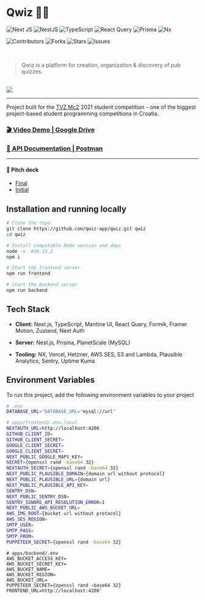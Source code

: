 # Qwiz ✌🏻

![Next JS](https://img.shields.io/badge/Next-black?style=for-the-badge&logo=next.js&logoColor=white)
![NestJS](https://img.shields.io/badge/nestjs-%23E0234E.svg?style=for-the-badge&logo=nestjs&logoColor=white)
![TypeScript](https://img.shields.io/badge/typescript-%23007ACC.svg?style=for-the-badge&logo=typescript&logoColor=white)
![React Query](https://img.shields.io/badge/-React%20Query-FF4154?style=for-the-badge&logo=react%20query&logoColor=white)
![Prisma](https://img.shields.io/badge/Prisma-3982CE?style=for-the-badge&logo=Prisma&logoColor=white)
![Nx](https://img.shields.io/badge/nx-143055?style=for-the-badge&logo=nx&logoColor=white)


![Contributors](https://img.shields.io/github/contributors/qwiz-app/qwiz)
![Forks](https://img.shields.io/github/forks/qwiz-app/qwiz)
![Stars](https://img.shields.io/github/stars/qwiz-app/qwiz)
![Issues](https://img.shields.io/github/issues/qwiz-app/qwiz)

<br />

> Qwiz is a platform for creation, organization & discovery of pub quizzes. 

<br />

<img src="./design.png" />

---

Project built for the [TVZ Mc2](https://mc2.tvz.hr/) 2021 student competition - one of the biggest project-based student programming competitions in Croatia.

### [🎬 Video Demo | Google Drive](https://drive.google.com/file/d/1swh3Bd43ThSkKgEnOpwXu9OcoUbOqt0l/view?usp=sharing)
### [🧰 API Documentation | Postman](https://documenter.getpostman.com/view/15639222/UyrDCvUG)

--- 

#### 🎤 Pitch deck
- [Final](https://pitch.com/public/3279f068-7a65-4838-8d7c-5c5906123cc0)
- [Initial](https://pitch.com/public/ce709700-e619-46a5-bbe3-afd0eb5570d6)


## Installation and running locally

```bash
# Clone the repo
git clone https://github.com/qwiz-app/qwiz.git qwiz
cd qwiz

# Install compatable Node version and deps
node -v  #16.13.2
npm i

# Start the frontend server
npm run frontend

# Start the backend server
npm run backend
```

## Tech Stack

- **Client:** Next.js, TypeScript, Mantine UI, React Query, Formik, Framer Motion, Zustand, Next Auth

- **Server:** Nest.js, Prisma, PlanetScale (MySQL)

- **Tooling:** NX, Vercel, Hetzner, AWS SES, S3 and Lambda, Plausible Analytics, Sentry, Uptime Kuma


## Environment Variables

To run this project, add the following environment variables to your project

```bash
# .env
DATABASE_URL="DATABASE_URL="mysql://url"
```

```bash
# apps/frontend/.env.local
NEXTAUTH_URL=http://localhost:4200
GITHUB_CLIENT_ID=
GITHUB_CLIENT_SECRET=
GOOGLE_CLIENT_SECRET=
GOOGLE_CLIENT_SECRET=
NEXT_PUBLIC_GOOGLE_MAPS_KEY=
SECRET={openssl rand -base64 32}
NEXTAUTH_SECRET={openssl rand -base64 32}
NEXT_PUBLIC_PLAUSIBLE_DOMAIN={domain url without protocol}
NEXT_PUBLIC_PLAUSIBLE_URL={domain url}
NEXT_PUBLIC_PLAUSIBLE_API_KEY=
SENTRY_DSN=
NEXT_PUBLIC_SENTRY_DSN=
SENTRY_IGNORE_API_RESOLUTION_ERROR=1 
NEXT_PUBLIC_AWS_BUCKET_URL=
AWS_IMG_ROOT={bucket url without protocol}
AWS_SES_REGION=
SMTP_USER=
SMTP_PASS=
SMTP_FROM=
PUPPETEER_SECRET={openssl rand -base64 32}
```

```
# apps/backend/.env
AWS_BUCKET_ACCESS_KEY=
AWS_BUCKET_SECRET_KEY=
AWS_BUCKET_NAME=
AWS_BUCKET_REGION=
AWS_BUCKET_URL=
PUPPETEER_SECRET={openssl rand -base64 32}
FRONTEND_URL=http://localhost:4200`
```
